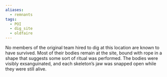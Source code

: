 ```yaml
---
aliases:
  - remnants
tags:
  - POI
  - dig_site
  - oldfaire
---
```

No members of the original team hired to dig at this location are known to have survived. Most of their bodies remain at the site, bound with rope in a shape that suggests some sort of ritual was performed. The bodies were visibly exsanguinated, and each skeleton’s jaw was snapped open while they were still alive.
